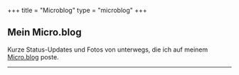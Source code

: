 +++
title = "Microblog"
type = "microblog"
+++

## Mein Micro.blog
Kurze Status-Updates und Fotos von unterwegs, die ich auf meinem [Micro.blog](https://microblog.renem.net) poste.

<hr>

<script type="text/javascript" src="https://micro.blog/sidebar.js?username=renem"></script>
